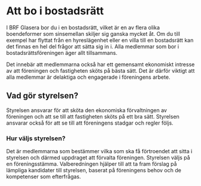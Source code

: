 # Att bo i bostadsrätt

I BRF Glasera bor du i en bostadsrätt, vilket är en av flera olika boendeformer
som sinsemellan skiljer sig ganska mycket åt. Om du till exempel har flyttat
från en hyreslägenhet eller en villa till en bostadsrätt kan det finnas en hel
del frågor att sätta sig in i. Alla medlemmar som bor i bostadsrättsföreningen
äger allt tillsammans.

Det innebär att medlemmarna också har ett gemensamt ekonomiskt intresse av att
föreningen och fastigheten sköts på bästa sätt. Det är därför viktigt att alla
medlemmar är delaktiga och engagerade i föreningens arbete.

## Vad gör styrelsen?

Styrelsen ansvarar för att sköta den ekonomiska förvaltningen av föreningen och
att se till att fastigheten sköts på ett bra sätt. Styrelsen ansvarar också för
att se till att föreningens stadgar och regler följs.

### Hur väljs styrelsen?

Det är medlemmarna som bestämmer vilka som ska få förtroendet att sitta i
styrelsen och därmed uppdraget att förvalta föreningen. Styrelsen väljs på en
föreningsstämma. Valberedningen hjälper till att ta fram förslag på lämpliga
kandidater till styrelsen, baserat på föreningens behov och de kompetenser som
efterfrågas.
